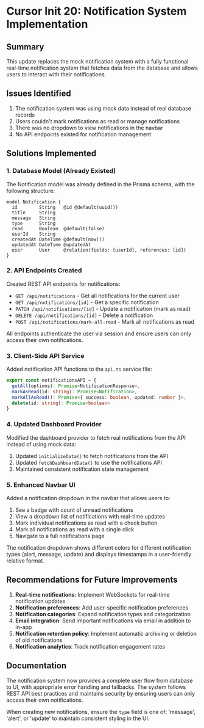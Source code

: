 # Cursor Init 20: Notification System Implementation

## Summary

This update replaces the mock notification system with a fully functional real-time notification system that fetches data from the database and allows users to interact with their notifications.

## Issues Identified

1. The notification system was using mock data instead of real database records
2. Users couldn't mark notifications as read or manage notifications
3. There was no dropdown to view notifications in the navbar
4. No API endpoints existed for notification management

## Solutions Implemented

### 1. Database Model (Already Existed)

The Notification model was already defined in the Prisma schema, with the following structure:

```prisma
model Notification {
  id        String   @id @default(uuid())
  title     String
  message   String
  type      String
  read      Boolean  @default(false)
  userId    String
  createdAt DateTime @default(now())
  updatedAt DateTime @updatedAt
  user      User     @relation(fields: [userId], references: [id])
}
```

### 2. API Endpoints Created

Created REST API endpoints for notifications:

- `GET /api/notifications` - Get all notifications for the current user
- `GET /api/notifications/[id]` - Get a specific notification
- `PATCH /api/notifications/[id]` - Update a notification (mark as read)
- `DELETE /api/notifications/[id]` - Delete a notification
- `POST /api/notifications/mark-all-read` - Mark all notifications as read

All endpoints authenticate the user via session and ensure users can only access their own notifications.

### 3. Client-Side API Service

Added notification API functions to the `api.ts` service file:

```typescript
export const notificationsAPI = {
  getAll(options): Promise<NotificationResponse>,
  markAsRead(id: string): Promise<Notification>,
  markAllAsRead(): Promise<{ success: boolean, updated: number }>,
  delete(id: string): Promise<boolean>
}
```

### 4. Updated Dashboard Provider

Modified the dashboard provider to fetch real notifications from the API instead of using mock data:

1. Updated `initializeData()` to fetch notifications from the API
2. Updated `fetchDashboardData()` to use the notifications API
3. Maintained consistent notification state management

### 5. Enhanced Navbar UI

Added a notification dropdown in the navbar that allows users to:

1. See a badge with count of unread notifications
2. View a dropdown list of notifications with real-time updates
3. Mark individual notifications as read with a check button
4. Mark all notifications as read with a single click
5. Navigate to a full notifications page

The notification dropdown shows different colors for different notification types (alert, message, update) and displays timestamps in a user-friendly relative format.

## Recommendations for Future Improvements

1. **Real-time notifications**: Implement WebSockets for real-time notification updates
2. **Notification preferences**: Add user-specific notification preferences
3. **Notification categories**: Expand notification types and categorization
4. **Email integration**: Send important notifications via email in addition to in-app 
5. **Notification retention policy**: Implement automatic archiving or deletion of old notifications
6. **Notification analytics**: Track notification engagement rates

## Documentation

The notification system now provides a complete user flow from database to UI, with appropriate error handling and fallbacks. The system follows REST API best practices and maintains security by ensuring users can only access their own notifications.

When creating new notifications, ensure the `type` field is one of: 'message', 'alert', or 'update' to maintain consistent styling in the UI. 